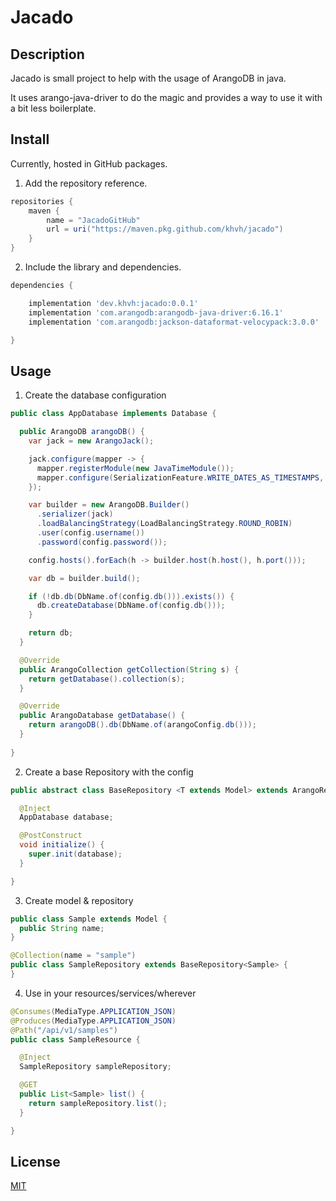 # Jacado

## Description

Jacado is small project to help with the usage of ArangoDB in java.

It uses arango-java-driver to do the magic and provides a way to use it with a bit less boilerplate.

## Install

Currently, hosted in GitHub packages.

1. Add the repository reference.

```groovy
repositories {
    maven {
        name = "JacadoGitHub"
        url = uri("https://maven.pkg.github.com/khvh/jacado")
    }
}
```

2. Include the library and dependencies.

```groovy
dependencies {

    implementation 'dev.khvh:jacado:0.0.1'
    implementation 'com.arangodb:arangodb-java-driver:6.16.1'
    implementation 'com.arangodb:jackson-dataformat-velocypack:3.0.0'

}
```

## Usage

1. Create the database configuration

```java
public class AppDatabase implements Database {

  public ArangoDB arangoDB() {
    var jack = new ArangoJack();

    jack.configure(mapper -> {
      mapper.registerModule(new JavaTimeModule());
      mapper.configure(SerializationFeature.WRITE_DATES_AS_TIMESTAMPS, false);
    });

    var builder = new ArangoDB.Builder()
      .serializer(jack)
      .loadBalancingStrategy(LoadBalancingStrategy.ROUND_ROBIN)
      .user(config.username())
      .password(config.password());

    config.hosts().forEach(h -> builder.host(h.host(), h.port()));

    var db = builder.build();

    if (!db.db(DbName.of(config.db())).exists()) {
      db.createDatabase(DbName.of(config.db()));
    }

    return db;
  }

  @Override
  public ArangoCollection getCollection(String s) {
    return getDatabase().collection(s);
  }

  @Override
  public ArangoDatabase getDatabase() {
    return arangoDB().db(DbName.of(arangoConfig.db()));
  }
  
}
```

2. Create a base Repository with the config

```java
public abstract class BaseRepository <T extends Model> extends ArangoRepository<T> {

  @Inject
  AppDatabase database;

  @PostConstruct
  void initialize() {
    super.init(database);
  }

}

```

3. Create model & repository

```java
public class Sample extends Model {
  public String name;
}
```

```java
@Collection(name = "sample")
public class SampleRepository extends BaseRepository<Sample> {
}
```

4. Use in your resources/services/wherever

```java
@Consumes(MediaType.APPLICATION_JSON)
@Produces(MediaType.APPLICATION_JSON)
@Path("/api/v1/samples")
public class SampleResource {

  @Inject
  SampleRepository sampleRepository;

  @GET
  public List<Sample> list() {
    return sampleRepository.list();
  }

}
```

## License

[MIT](./LICENSE)